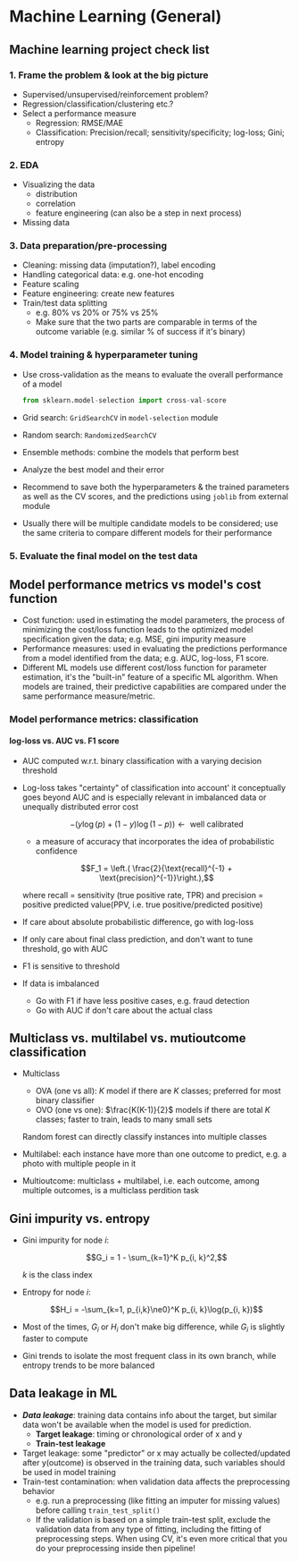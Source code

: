 # ​Machine Learning (General)

## Machine learning project check list

### 1. Frame the problem & look at the big picture

- Supervised/unsupervised/reinforcement problem?
- Regression/classification/clustering etc.?
- Select a performance measure
  - Regression: RMSE/MAE
  - Classification: Precision/recall; sensitivity/specificity; log-loss; Gini; entropy

### 2. EDA

- Visualizing the data
  - distribution
  - correlation
  - feature engineering (can also be a step in next process)
- Missing data

### 3. Data preparation/pre-processing

- Cleaning: missing data (imputation?), label encoding
- Handling categorical data: e.g. one-hot encoding
- Feature scaling
- Feature engineering: create new features
- Train/test data splitting
  - e.g. 80% vs 20% or 75% vs 25%
  - Make sure that the two parts are comparable in terms of the outcome variable (e.g. similar % of success if it's binary)

### 4. Model training & hyperparameter tuning

- Use cross-validation as the means to evaluate the overall performance of a model

  ```python
  from sklearn.model-selection import cross-val-score
  ```

- Grid search: `GridSearchCV` in `model-selection` module
- Random search: `RandomizedSearchCV`
- Ensemble methods: combine the models that perform best
- Analyze the best model and their error

- Recommend to save both the hyperparameters & the trained parameters as well as the CV scores, and the predictions using `joblib` from external module

- Usually there will be multiple candidate models to be considered; use the same criteria to compare different models for their performance

### 5. Evaluate the final model on the test data

## Model performance metrics vs model's cost function

- Cost function: used in estimating the model parameters, the process of minimizing the cost/loss function leads to the optimized model specification given the data; e.g. MSE, gini impurity measure
- Performance measures: used in evaluating the predictions performance from a model identified from the data; e.g. AUC, log-loss, F1 score.
- Different ML models use different cost/loss function for parameter estimation, it's the "built-in" feature of a specific ML algorithm. When models are trained, their predictive capabilities are compared under the same performance measure/metric.

### Model performance metrics: classification

#### log-loss vs. AUC vs. F1 score

- AUC computed w.r.t. binary classification with a varying decision threshold 
- Log-loss takes "certainty" of classification into account' it conceptually goes beyond AUC and is especially relevant in imbalanced data or unequally distributed error cost
  
  $$-(y\log(p) + (1-y)\log(1-p)) \leftarrow \text{ well calibrated}$$ 
  
  - a measure of accuracy that incorporates the idea of probabilistic confidence
  
  $$F_1 = \left.( \frac{2}{\text{recall}^{-1} + \text{precision}^{-1}}\right.),$$
  
  where recall = sensitivity (true positive rate, TPR) and precision = positive predicted value(PPV, i.e. true positive/predicted positive)

- If care about absolute probabilistic difference, go with log-loss
- If only care about final class prediction, and don't want to tune threshold, go with AUC
- F1 is sensitive to threshold
- If data is imbalanced
  - Go with F1 if have less positive cases, e.g. fraud detection
  - Go with AUC if don't care about the actual class

## Multiclass vs. multilabel vs. mutioutcome classification

- Multiclass 

  - OVA (one vs all): $K$ model if there are $K$ classes; preferred for most binary classifier
  - OVO (one vs one): $\frac{K(K-1)}{2}$ models if there are total $K$ classes; faster to train, leads to many small sets

  Random forest can directly classify instances into multiple classes

- Multilabel: each instance have more than one outcome to predict, e.g. a photo with multiple people in it

- Multioutcome: multiclass + multilabel, i.e. each outcome, among multiple outcomes, is a multiclass perdition task

## Gini impurity vs. entropy

- Gini impurity for node $i$:

  $$G_i = 1 - \sum_{k=1}^K p_{i, k}^2,$$ 
  
  $k$ is the class index

- Entropy for node $i$:

  $$H_i = -\sum_{k=1, p_{i,k}\ne0}^K p_{i, k}\log(p_{i, k})$$

- Most of the times, $G_i$ or $H_i$ don't make big difference, while $G_i$ is slightly faster to compute

- Gini trends to isolate the most frequent class in its own branch, while entropy trends to be more balanced

## Data leakage in ML

- ***Data leakage***: training data contains info about the target, but similar data won't be available when the model is used for prediction.
  - **Target leakage**: timing or chronological order of x and y
  - **Train-test leakage**
- Target leakage: some "predictor" or x may actually be collected/updated after y(outcome) is observed in the training data, such variables should be used in model training
- Train-test contamination: when validation data affects the preprocessing behavior
  - e.g. run a preprocessing (like fitting an imputer for missing values) before calling `train_test_split()`
  - If the validation is based on a simple train-test split, exclude the validation data from any type of fitting, including the fitting of preprocessing steps. When using CV, it's even more critical that you do your preprocessing inside then pipeline!


